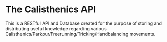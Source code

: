 # The Calisthenics API

This is a RESTful API and Database created for the purpose of storing and distributing useful knowledge regarding various Calisthenics/Parkour/Freerunning/Tricking/Handbalancing movements.
